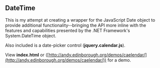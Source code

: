 DateTime
--------

This is my attempt at creating a wrapper for the JavaScript Date object to provide additional functionality--bringing the API more inline with the features and capabilities presented by the .NET Framework's System.DateTime object.

Also included is a date-picker control (__jquery.calendar.js__).

View __index.html__ or ([http://andy.edinborough.org/demos/caelendar/](http://andy.edinborough.org/demos/caelendar/)) for a demo.